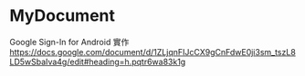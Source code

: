 # MyDocument

Google Sign-In for Android 實作
https://docs.google.com/document/d/1ZLjqnFIJcCX9gCnFdwE0ji3sm_tszL8LD5wSbaIva4g/edit#heading=h.pqtr6wa83k1g
